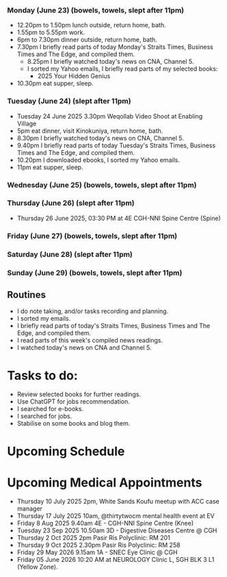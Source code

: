 ### Monday (June 23) (bowels, towels, slept after 11pm)
- 12.20pm to 1.50pm lunch outside, return home, bath.
- 1.55pm to 5.55pm work.
- 6pm to 7.30pm dinner outside, return home, bath.
- 7.30pm I briefly read parts of today Monday's Straits Times, Business Times and The Edge, and compiled them.
    - 8.25pm I briefly watched today's news on CNA, Channel 5.
    - I sorted my Yahoo emails, I briefly read parts of my selected books:
        - 2025 Your Hidden Genius
- 10.30pm eat supper, sleep.

### Tuesday (June 24) (slept after 11pm)
- Tuesday 24 June 2025 3.30pm Weqollab Video Shoot at Enabling Village
- 5pm eat dinner, visit Kinokuniya, return home, bath.
- 8.30pm I briefly watched today's news on CNA, Channel 5.
- 9.40pm I briefly read parts of today Tuesday's Straits Times, Business Times and The Edge, and compiled them.
- 10.20pm I downloaded ebooks, I sorted my Yahoo emails.
- 11pm eat supper, sleep.

### Wednesday (June 25) (bowels, towels, slept after 11pm)


### Thursday (June 26) (slept after 11pm)
- Thursday 26 June 2025, 03:30 PM at 4E CGH-NNI Spine Centre (Spine)


### Friday (June 27) (bowels, towels, slept after 11pm)


### Saturday (June 28) (slept after 11pm)


### Sunday (June 29) (bowels, towels, slept after 11pm)




## Routines
- I do note taking, and/or tasks recording and planning.
- I sorted my emails.
- I briefly read parts of today's Straits Times, Business Times and The Edge, and compiled them.
- I read parts of this week's compiled news readings.
- I watched today's news on CNA and Channel 5.

# Tasks to do:
- Review selected books for further readings.
- Use ChatGPT for jobs recommendation.
- I searched for e-books.
- I searched for jobs.
- Stabilise on some books and blog them.

# Upcoming Schedule

# Upcoming Medical Appointments
- Thursday 10 July 2025 2pm, White Sands Koufu meetup with ACC case manager
- Thursday 17 July 2025 10am, @thirtytwocm mental health event at EV
- Friday 8 Aug 2025 9.40am 4E - CGH-NNI Spine Centre (Knee)
- Tuesday 23 Sep 2025 10.50am 3D - Digestive Diseases Centre @ CGH
- Thursday 2 Oct 2025 2pm Pasir Ris Polyclinic: RM 201
- Thursday 9 Oct 2025 2.30pm Pasir Ris Polyclinic: RM 258
- Friday 29 May 2026 9.15am 1A - SNEC Eye Clinic @ CGH
- Friday 05 June 2026 10:20 AM at NEUROLOGY Clinic L, SGH BLK 3 L1 (Yellow Zone).
